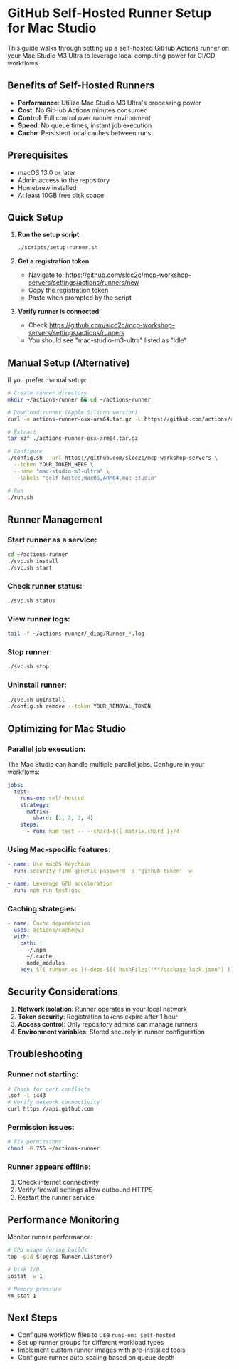 # GitHub Self-Hosted Runner Setup for Mac Studio

This guide walks through setting up a self-hosted GitHub Actions runner on your Mac Studio M3 Ultra to leverage local computing power for CI/CD workflows.

## Benefits of Self-Hosted Runners

- **Performance**: Utilize Mac Studio M3 Ultra's processing power
- **Cost**: No GitHub Actions minutes consumed
- **Control**: Full control over runner environment
- **Speed**: No queue times, instant job execution
- **Cache**: Persistent local caches between runs

## Prerequisites

- macOS 13.0 or later
- Admin access to the repository
- Homebrew installed
- At least 10GB free disk space

## Quick Setup

1. **Run the setup script**:
   ```bash
   ./scripts/setup-runner.sh
   ```

2. **Get a registration token**:
   - Navigate to: https://github.com/slcc2c/mcp-workshop-servers/settings/actions/runners/new
   - Copy the registration token
   - Paste when prompted by the script

3. **Verify runner is connected**:
   - Check https://github.com/slcc2c/mcp-workshop-servers/settings/actions/runners
   - You should see "mac-studio-m3-ultra" listed as "Idle"

## Manual Setup (Alternative)

If you prefer manual setup:

```bash
# Create runner directory
mkdir ~/actions-runner && cd ~/actions-runner

# Download runner (Apple Silicon version)
curl -o actions-runner-osx-arm64.tar.gz -L https://github.com/actions/runner/releases/download/v2.311.0/actions-runner-osx-arm64-2.311.0.tar.gz

# Extract
tar xzf ./actions-runner-osx-arm64.tar.gz

# Configure
./config.sh --url https://github.com/slcc2c/mcp-workshop-servers \
  --token YOUR_TOKEN_HERE \
  --name "mac-studio-m3-ultra" \
  --labels "self-hosted,macOS,ARM64,mac-studio"

# Run
./run.sh
```

## Runner Management

### Start runner as a service:
```bash
cd ~/actions-runner
./svc.sh install
./svc.sh start
```

### Check runner status:
```bash
./svc.sh status
```

### View runner logs:
```bash
tail -f ~/actions-runner/_diag/Runner_*.log
```

### Stop runner:
```bash
./svc.sh stop
```

### Uninstall runner:
```bash
./svc.sh uninstall
./config.sh remove --token YOUR_REMOVAL_TOKEN
```

## Optimizing for Mac Studio

### Parallel job execution:
The Mac Studio can handle multiple parallel jobs. Configure in your workflows:

```yaml
jobs:
  test:
    runs-on: self-hosted
    strategy:
      matrix:
        shard: [1, 2, 3, 4]
    steps:
      - run: npm test -- --shard=${{ matrix.shard }}/4
```

### Using Mac-specific features:
```yaml
- name: Use macOS Keychain
  run: security find-generic-password -s "github-token" -w

- name: Leverage GPU acceleration
  run: npm run test:gpu
```

### Caching strategies:
```yaml
- name: Cache dependencies
  uses: actions/cache@v3
  with:
    path: |
      ~/.npm
      ~/.cache
      node_modules
    key: ${{ runner.os }}-deps-${{ hashFiles('**/package-lock.json') }}
```

## Security Considerations

1. **Network isolation**: Runner operates in your local network
2. **Token security**: Registration tokens expire after 1 hour
3. **Access control**: Only repository admins can manage runners
4. **Environment variables**: Stored securely in runner configuration

## Troubleshooting

### Runner not starting:
```bash
# Check for port conflicts
lsof -i :443
# Verify network connectivity
curl https://api.github.com
```

### Permission issues:
```bash
# Fix permissions
chmod -R 755 ~/actions-runner
```

### Runner appears offline:
1. Check internet connectivity
2. Verify firewall settings allow outbound HTTPS
3. Restart the runner service

## Performance Monitoring

Monitor runner performance:
```bash
# CPU usage during builds
top -pid $(pgrep Runner.Listener)

# Disk I/O
iostat -w 1

# Memory pressure
vm_stat 1
```

## Next Steps

- Configure workflow files to use `runs-on: self-hosted`
- Set up runner groups for different workload types
- Implement custom runner images with pre-installed tools
- Configure runner auto-scaling based on queue depth